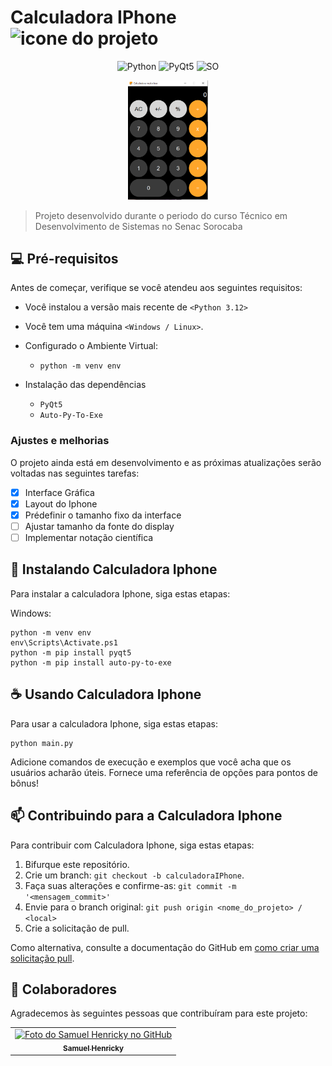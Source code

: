 # Calculadora IPhone <img src="icon.ico" width="32" alt="icone do projeto">

<div align="center">

![Python](https://img.shields.io/badge/Python-3776AB?style=for-the-badge&logo=python&logoColor=white)
![PyQt5](https://img.shields.io/badge/Qt-%23217346.svg?style=for-the-badge&logo=Qt&logoColor=white)
![SO](https://img.shields.io/badge/Windows-0078D6?style=for-the-badge&logo=windows&logoColor=white)

<img src="print.png" width="128" alt="print do projetp">
</div>

> Projeto desenvolvido durante o periodo do curso Técnico em Desenvolvimento de Sistemas no Senac Sorocaba
## 💻 Pré-requisitos

Antes de começar, verifique se você atendeu aos seguintes requisitos:

- Você instalou a versão mais recente de `<Python 3.12>`
- Você tem uma máquina `<Windows / Linux>`.
- Configurado o Ambiente Virtual:
    - `python -m venv env`

- Instalação das dependências
    - `PyQt5`
    - `Auto-Py-To-Exe`

### Ajustes e melhorias

O projeto ainda está em desenvolvimento e as próximas atualizações serão voltadas nas seguintes tarefas:

- [x] Interface Gráfica
- [x] Layout do Iphone
- [x] Prédefinir o tamanho fixo da interface
- [ ] Ajustar tamanho da fonte do display
- [ ] Implementar notação científica

## 🚀 Instalando Calculadora Iphone

Para instalar a calculadora Iphone, siga estas etapas:

Windows:

```
python -m venv env
env\Scripts\Activate.ps1
python -m pip install pyqt5
python -m pip install auto-py-to-exe
```

## ☕ Usando Calculadora Iphone

Para usar a calculadora Iphone, siga estas etapas:

```
python main.py
```

Adicione comandos de execução e exemplos que você acha que os usuários acharão úteis. Fornece uma referência de opções para pontos de bônus!

## 📫 Contribuindo para a Calculadora Iphone

Para contribuir com Calculadora Iphone, siga estas etapas:

1. Bifurque este repositório.
2. Crie um branch: `git checkout -b calculadoraIPhone`.
3. Faça suas alterações e confirme-as: `git commit -m '<mensagem_commit>'`
4. Envie para o branch original: `git push origin <nome_do_projeto> / <local>`
5. Crie a solicitação de pull.

Como alternativa, consulte a documentação do GitHub em [como criar uma solicitação pull](https://help.github.com/en/github/collaborating-with-issues-and-pull-requests/creating-a-pull-request).

## 🤝 Colaboradores

Agradecemos às seguintes pessoas que contribuíram para este projeto:

<table>
  <tr>
    <td align="center">
      <a href="#" title="Samuel Henricky">
        <img src="https://avatars.githubusercontent.com/u/86206263?v=4" width="100px;" alt="Foto do Samuel Henricky no GitHub"/><br>
        <sub>
          <b>Samuel Henricky</b>
        </sub>
      </a>
    </td>
  </tr>
</table>
